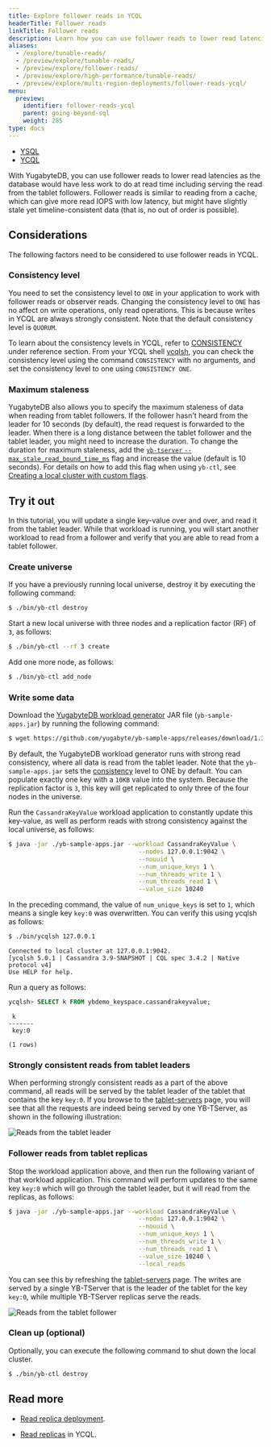 ```yaml
---
title: Explore follower reads in YCQL
headerTitle: Follower reads
linkTitle: Follower reads
description: Learn how you can use follower reads to lower read latencies in local YugabyteDB clusters.
aliases:
  - /explore/tunable-reads/
  - /preview/explore/tunable-reads/
  - /preview/explore/follower-reads/
  - /preview/explore/high-performance/tunable-reads/
  - /preview/explore/multi-region-deployments/follower-reads-ycql/
menu:
  preview:
    identifier: follower-reads-ycql
    parent: going-beyond-sql
    weight: 285
type: docs
---
```


<ul class="nav nav-tabs-alt nav-tabs-yb">

  <li >
    <a href="../follower-reads-ysql/" class="nav-link">
      <i class="icon-postgres" aria-hidden="true"></i>YSQL</a>
  </li>

  <li >
    <a href="../follower-reads-ycql/" class="nav-link active">
      <i class="icon-cassandra" aria-hidden="true"></i>YCQL</a>
  </li>

</ul>

With YugabyteDB, you can use follower reads to lower read latencies as the database would have less work to do at read time including serving the read from the tablet followers. Follower reads is similar to reading from a cache, which can give more read IOPS with low latency, but might have slightly stale yet timeline-consistent data (that is, no out of order is possible).

## Considerations

The following factors need to be considered to use follower reads in YCQL.

### Consistency level

You need to set the consistency level to `ONE` in your application to work with follower reads or observer reads. Changing the consistency level to `ONE` has no affect on write operations, only read operations. This is because writes in YCQL are always strongly consistent. Note that the default consistency level is `QUORUM`.

To learn about the consistency levels in YCQL, refer to [CONSISTENCY](../../../../admin/ycqlsh/#consistency) under reference section.
From your YCQL shell [ycqlsh](../../../../admin/ycqlsh), you can check the consistency level using the command `CONSISTENCY` with no arguments, and set the consistency level to one using `CONSISTENCY ONE`.

### Maximum staleness

YugabyteDB also allows you to specify the maximum staleness of data when reading from tablet followers. If the follower hasn't heard from the leader for 10 seconds (by default), the read request is forwarded to the leader. When there is a long distance between the tablet follower and the tablet leader, you might need to increase the duration. To change the duration for maximum staleness, add the [`yb-tserver` `--max_stale_read_bound_time_ms`](../../../../reference/configuration/yb-tserver/#max-stale-read-bound-time-ms) flag and increase the value (default is 10 seconds). For details on how to add this flag when using `yb-ctl`, see [Creating a local cluster with custom flags](../../../../admin/yb-ctl/#create-a-local-cluster-with-custom-flags).

## Try it out

In this tutorial, you will update a single key-value over and over, and read it from the tablet leader. While that workload is running, you will start another workload to read from a follower and verify that you are able to read from a tablet follower.

### Create universe

If you have a previously running local universe, destroy it by executing the following command:

```sh
$ ./bin/yb-ctl destroy
```

Start a new local universe with three nodes and a replication factor (RF) of `3`, as follows:

```sh
$ ./bin/yb-ctl --rf 3 create
```

Add one more node, as follows:

```sh
$ ./bin/yb-ctl add_node
```

### Write some data

Download the [YugabyteDB workload generator](https://github.com/yugabyte/yb-sample-apps) JAR file (`yb-sample-apps.jar`) by running the following command:

```sh
$ wget https://github.com/yugabyte/yb-sample-apps/releases/download/1.3.9/yb-sample-apps.jar?raw=true -O yb-sample-apps.jar
```

By default, the YugabyteDB workload generator runs with strong read consistency, where all data is read from the tablet leader. Note that the `yb-sample-apps.jar` sets the [consistency](../../../../admin/ycqlsh/#consistency) level to ONE by default. You can populate exactly one key with a `10KB` value into the system. Because the replication factor is `3`, this key will get replicated to only three of the four nodes in the universe.

Run the `CassandraKeyValue` workload application to constantly update this key-value, as well as perform reads with strong consistency against the local universe, as follows:

```sh
$ java -jar ./yb-sample-apps.jar --workload CassandraKeyValue \
                                    --nodes 127.0.0.1:9042 \
                                    --nouuid \
                                    --num_unique_keys 1 \
                                    --num_threads_write 1 \
                                    --num_threads_read 1 \
                                    --value_size 10240
```

In the preceding command, the value of `num_unique_keys` is set to `1`, which means a single key `key:0` was overwritten. You can verify this using ycqlsh as follows:

```sh
$ ./bin/ycqlsh 127.0.0.1
```

```output
Connected to local cluster at 127.0.0.1:9042.
[ycqlsh 5.0.1 | Cassandra 3.9-SNAPSHOT | CQL spec 3.4.2 | Native protocol v4]
Use HELP for help.
```

Run a query as follows:

```sql
ycqlsh> SELECT k FROM ybdemo_keyspace.cassandrakeyvalue;
```

```output
 k
-------
 key:0

(1 rows)
```

### Strongly consistent reads from tablet leaders

When performing strongly consistent reads as a part of the above command, all reads will be served by the tablet leader of the tablet that contains the key `key:0`. If you browse to the [tablet-servers](http://127.0.0.1:7000/tablet-servers) page, you will see that all the requests are indeed being served by one YB-TServer, as shown in the following illustration:

![Reads from the tablet leader](/images/ce/tunable-reads-leader.png)

### Follower reads from tablet replicas

Stop the workload application above, and then run the following variant of that workload application. This command will perform updates to the same key `key:0` which will go through the tablet leader, but it will read from the replicas, as follows:

```sh
$ java -jar ./yb-sample-apps.jar --workload CassandraKeyValue \
                                    --nodes 127.0.0.1:9042 \
                                    --nouuid \
                                    --num_unique_keys 1 \
                                    --num_threads_write 1 \
                                    --num_threads_read 1 \
                                    --value_size 10240 \
                                    --local_reads
```

You can see this by refreshing the [tablet-servers](http://127.0.0.1:7000/tablet-servers) page. The writes are served by a single YB-TServer that is the leader of the tablet for the key `key:0`, while multiple YB-TServer replicas serve the reads.

![Reads from the tablet follower](/images/ce/tunable-reads-followers.png)

### Clean up (optional)

Optionally, you can execute the following command to shut down the local cluster.

```sh
$ ./bin/yb-ctl destroy
```

## Read more

- [Read replica deployment](../../../../deploy/multi-dc/read-replica-clusters/).

- [Read replicas](../../../multi-region-deployments/read-replicas-ycql/) in YCQL.
